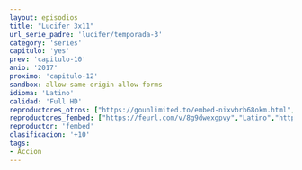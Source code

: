 ```yaml
---
layout: episodios
title: "Lucifer 3x11"
url_serie_padre: 'lucifer/temporada-3'
category: 'series'
capitulo: 'yes'
prev: 'capitulo-10'
anio: '2017'
proximo: 'capitulo-12'
sandbox: allow-same-origin allow-forms
idioma: 'Latino'
calidad: 'Full HD'
reproductores_otros: ["https://gounlimited.to/embed-nixvbrb68okm.html","Latino","https://supervideo.tv/e/egfp9mjbb5ue","Latino","https://movcloud.net/embed/po-ucrzEQSDb","Latino"]
reproductores_fembed: ["https://feurl.com/v/8g9dwexgpvy","Latino","https://feurl.com/v/1l961l5l6lv","Latino","https://animekao.xyz/v/05vl-dqgnv6","Latino"]
reproductor: 'fembed'
clasificacion: '+10'
tags:
- Accion
---
```












